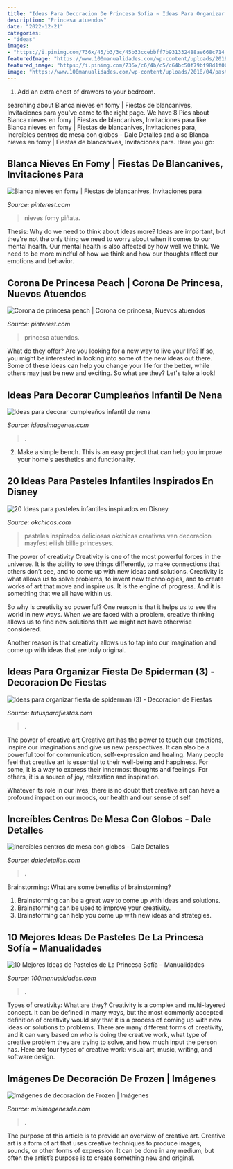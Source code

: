 ```yaml
---
title: "Ideas Para Decoracion De Princesa Sofia ~ Ideas Para Organizar Fiesta De Spiderman (3)"
description: "Princesa atuendos"
date: "2022-12-21"
categories:
- "ideas"
images:
- "https://i.pinimg.com/736x/45/b3/3c/45b33ccebbff7b931332488ae668c714.jpg"
featuredImage: "https://www.100manualidades.com/wp-content/uploads/2018/04/pasteles-de-la-princesa-sofia-4.jpg"
featured_image: "https://i.pinimg.com/736x/c6/4b/c5/c64bc50f79bf98d1f0b23ac73c697d2a.jpg"
image: "https://www.100manualidades.com/wp-content/uploads/2018/04/pasteles-de-la-princesa-sofia-4.jpg"
---
```



1. Add an extra chest of drawers to your bedroom.

	

		
searching about Blanca nieves en fomy | Fiestas de blancanives, Invitaciones para you've came to the right page. We have 8 Pics about Blanca nieves en fomy | Fiestas de blancanives, Invitaciones para like Blanca nieves en fomy | Fiestas de blancanives, Invitaciones para, Increíbles centros de mesa con globos - Dale Detalles and also Blanca nieves en fomy | Fiestas de blancanives, Invitaciones para. Here you go:
		
    
## Blanca Nieves En Fomy | Fiestas De Blancanives, Invitaciones Para

<img loading=lazy src="https://i.pinimg.com/736x/c6/4b/c5/c64bc50f79bf98d1f0b23ac73c697d2a.jpg" onerror="this.onerror=null;this.src='https://tse4.mm.bing.net/th?id=OIP.py89ymGidX5o_oqzVdNwRgHaJ3&amp;pid=15.1';" alt="Blanca nieves en fomy | Fiestas de blancanives, Invitaciones para">

_Source: pinterest.com_

>nieves fomy piñata. 

	

Thesis: Why do we need to think about ideas more?
Ideas are important, but they're not the only thing we need to worry about when it comes to our mental health. Our mental health is also affected by how well we think. We need to be more mindful of how we think and how our thoughts affect our emotions and behavior.

    
## Corona De Princesa Peach | Corona De Princesa, Nuevos Atuendos

<img loading=lazy src="https://i.pinimg.com/736x/45/b3/3c/45b33ccebbff7b931332488ae668c714.jpg" onerror="this.onerror=null;this.src='https://tse3.mm.bing.net/th?id=OIP.CN4fKp9taY8v3hOFQviIoAHaNK&amp;pid=15.1';" alt="Corona de princesa peach | Corona de princesa, Nuevos atuendos">

_Source: pinterest.com_

>princesa atuendos. 

	

What do they offer?
Are you looking for a new way to live your life? If so, you might be interested in looking into some of the new ideas out there. Some of these ideas can help you change your life for the better, while others may just be new and exciting. So what are they? Let's take a look!

    
## Ideas Para Decorar Cumpleaños Infantil De Nena

<img loading=lazy src="https://ideasimagenes.com/wp-content/uploads/2017/07/IdeasNena24.jpg" onerror="this.onerror=null;this.src='https://tse3.mm.bing.net/th?id=OIP.sesGAolr9F02Ipo0DeULNwHaJ4&amp;pid=15.1';" alt="Ideas para decorar cumpleaños infantil de nena">

_Source: ideasimagenes.com_

>. 

	

2. Make a simple bench. This is an easy project that can help you improve your home's aesthetics and functionality. 

    
## 20 Ideas Para Pasteles Infantiles Inspirados En Disney

<img loading=lazy src="https://www.okchicas.com/wp-content/uploads/2015/12/20-deliciosas-ideas-de-pasteles-de-Disney-19-2.jpg" onerror="this.onerror=null;this.src='https://tse3.mm.bing.net/th?id=OIP.bHimrbVFCEz6h1b2DIYciQHaLL&amp;pid=15.1';" alt="20 Ideas para pasteles infantiles inspirados en Disney">

_Source: okchicas.com_

>pasteles inspirados deliciosas okchicas creativas ven decoracion mayfest eilish billie princesses. 

	

The power of creativity
Creativity is one of the most powerful forces in the universe. It is the ability to see things differently, to make connections that others don’t see, and to come up with new ideas and solutions.
Creativity is what allows us to solve problems, to invent new technologies, and to create works of art that move and inspire us. It is the engine of progress. And it is something that we all have within us.

So why is creativity so powerful? One reason is that it helps us to see the world in new ways. When we are faced with a problem, creative thinking allows us to find new solutions that we might not have otherwise considered.

Another reason is that creativity allows us to tap into our imagination and come up with ideas that are truly original.

    
## Ideas Para Organizar Fiesta De Spiderman (3) - Decoracion De Fiestas

<img loading=lazy src="https://tutusparafiestas.com/wp-content/uploads/2017/02/Ideas-para-organizar-fiesta-de-spiderman-3.jpg" onerror="this.onerror=null;this.src='https://tse4.mm.bing.net/th?id=OIP.SYN7jg-LsFcfxYoIm-dnEwAAAA&amp;pid=15.1';" alt="Ideas para organizar fiesta de spiderman (3) - Decoracion de Fiestas">

_Source: tutusparafiestas.com_

>. 

	

The power of creative art
Creative art has the power to touch our emotions, inspire our imaginations and give us new perspectives. It can also be a powerful tool for communication, self-expression and healing.
Many people feel that creative art is essential to their well-being and happiness. For some, it is a way to express their innermost thoughts and feelings. For others, it is a source of joy, relaxation and inspiration.

Whatever its role in our lives, there is no doubt that creative art can have a profound impact on our moods, our health and our sense of self.

    
## Increíbles Centros De Mesa Con Globos - Dale Detalles

<img loading=lazy src="https://i2.wp.com/www.daledetalles.com/wp-content/uploads/2016/08/centro-de-mesa-con-globos-1.jpg" onerror="this.onerror=null;this.src='https://tse3.mm.bing.net/th?id=OIP.HDh9zY5MarX9eMcjgOY9oAHaLH&amp;pid=15.1';" alt="Increíbles centros de mesa con globos - Dale Detalles">

_Source: daledetalles.com_

>. 

	

Brainstorming: What are some benefits of brainstorming?
1. Brainstorming can be a great way to come up with ideas and solutions.
2. Brainstorming can be used to improve your creativity.
3. Brainstorming can help you come up with new ideas and strategies.

    
## 10 Mejores Ideas De Pasteles De La Princesa Sofía – Manualidades

<img loading=lazy src="https://www.100manualidades.com/wp-content/uploads/2018/04/pasteles-de-la-princesa-sofia-4.jpg" onerror="this.onerror=null;this.src='https://tse1.mm.bing.net/th?id=OIP.KGUhpZ-SGEl7goxTrKoTFAHaMS&amp;pid=15.1';" alt="10 Mejores Ideas de Pasteles de La Princesa Sofía – Manualidades">

_Source: 100manualidades.com_

>. 

	

Types of creativity: What are they?
Creativity is a complex and multi-layered concept. It can be defined in many ways, but the most commonly accepted definition of creativity would say that it is a process of coming up with new ideas or solutions to problems. There are many different forms of creativity, and it can vary based on who is doing the creative work, what type of creative problem they are trying to solve, and how much input the person has. Here are four types of creative work: visual art, music, writing, and software design.

    
## Imágenes De Decoración De Frozen | Imágenes

<img loading=lazy src="https://misimagenesde.com/wp-content/uploads/2017/05/decoracion-de-frozen-3.jpg" onerror="this.onerror=null;this.src='https://tse1.mm.bing.net/th?id=OIP.k0JRSB1xTR7SRtho33ePqAHaKd&amp;pid=15.1';" alt="Imágenes de decoración de Frozen | Imágenes">

_Source: misimagenesde.com_

>. 

	

The purpose of this article is to provide an overview of creative art.
Creative art is a form of art that uses creative techniques to produce images, sounds, or other forms of expression. It can be done in any medium, but often the artist’s purpose is to create something new and original.

